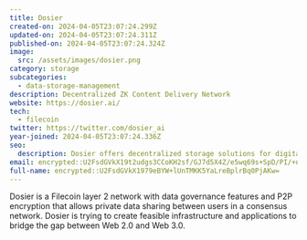 ```yaml
---
title: Dosier
created-on: 2024-04-05T23:07:24.299Z
updated-on: 2024-04-05T23:07:24.311Z
published-on: 2024-04-05T23:07:24.324Z
image:
  src: /assets/images/dosier.png
category: storage
subcategories:
  - data-storage-management
description: Decentralized ZK Content Delivery Network
website: https://dosier.ai/
tech:
  - filecoin
twitter: https://twitter.com/dosier_ai
year-joined: 2024-04-05T23:07:24.336Z
seo:
  description: Dosier offers decentralized storage solutions for digital documents.
email: encrypted::U2FsdGVkX19t2udgs3CCoKH2sf/GJ7d5X4Z/e5wq69s+SpD/PI/+nMSwfelUevLy
full-name: encrypted::U2FsdGVkX1979eBYW+lUnTMKK5YaLreBplrBq0PjAKw=
---
```


Dosier is a Filecoin layer 2 network with data governance features and P2P encryption that allows private data sharing between users in a consensus network. Dosier is trying to create feasible infrastructure and applications to bridge the gap between Web 2.0 and Web 3.0.
